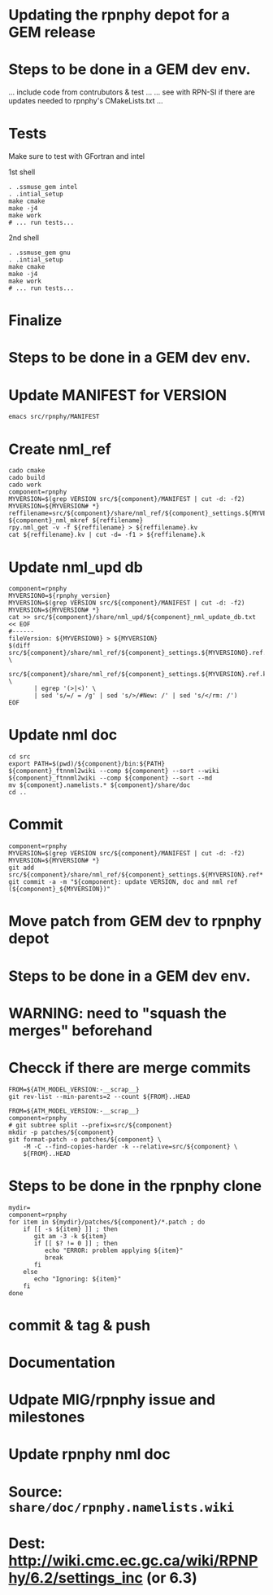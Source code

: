 
Updating the rpnphy depot for a GEM release
===========================================

# Steps to be done in a GEM dev env.

... include code from contrubutors & test ...
... see with RPN-SI if there are updates needed to rpnphy's CMakeLists.txt ...

Tests
=====

Make sure to test with GFortran and intel

1st shell
```
. .ssmuse_gem intel
. .intial_setup
make cmake
make -j4
make work
# ... run tests...
```

2nd shell
```
. .ssmuse_gem gnu
. .intial_setup
make cmake
make -j4
make work
# ... run tests...
```

Finalize
========

# Steps to be done in a GEM dev env.

# Update MANIFEST for VERSION
```
emacs src/rpnphy/MANIFEST
```

# Create nml_ref
```
cado cmake
cado build
cado work
component=rpnphy
MYVERSION=$(grep VERSION src/${component}/MANIFEST | cut -d: -f2)
MYVERSION=${MYVERSION# *}
reffilename=src/${component}/share/nml_ref/${component}_settings.${MYVERSION}.ref
${component}_nml_mkref ${reffilename}
rpy.nml_get -v -f ${reffilename} > ${reffilename}.kv
cat ${reffilename}.kv | cut -d= -f1 > ${reffilename}.k
```

# Update nml_upd db
```
component=rpnphy
MYVERSION0=${rpnphy_version}
MYVERSION=$(grep VERSION src/${component}/MANIFEST | cut -d: -f2)
MYVERSION=${MYVERSION# *}
cat >> src/${component}/share/nml_upd/${component}_nml_update_db.txt << EOF
#------
fileVersion: ${MYVERSION0} > ${MYVERSION}
$(diff src/${component}/share/nml_ref/${component}_settings.${MYVERSION0}.ref.k \
       src/${component}/share/nml_ref/${component}_settings.${MYVERSION}.ref.k \
       | egrep '(>|<)' \
       | sed 's/=/ = /g' | sed 's/>/#New: /' | sed 's/</rm: /')
EOF
```

# Update nml doc
```
cd src
export PATH=$(pwd)/${component}/bin:${PATH}
${component}_ftnnml2wiki --comp ${component} --sort --wiki
${component}_ftnnml2wiki --comp ${component} --sort --md
mv ${component}.namelists.* ${component}/share/doc
cd ..
```

# Commit
```
component=rpnphy
MYVERSION=$(grep VERSION src/${component}/MANIFEST | cut -d: -f2)
MYVERSION=${MYVERSION# *}
git add src/${component}/share/nml_ref/${component}_settings.${MYVERSION}.ref*
git commit -a -m "${component}: update VERSION, doc and nml ref (${component}_${MYVERSION})"
```


Move patch from GEM dev to rpnphy depot
=======================================

# Steps to be done in a GEM dev env.

# WARNING: need to "squash the merges" beforehand
# Checck if there are merge commits
```
FROM=${ATM_MODEL_VERSION:-__scrap__}
git rev-list --min-parents=2 --count ${FROM}..HEAD
```

```
FROM=${ATM_MODEL_VERSION:-__scrap__}
component=rpnphy
# git subtree split --prefix=src/${component}
mkdir -p patches/${component}
git format-patch -o patches/${component} \
    -M -C --find-copies-harder -k --relative=src/${component} \
    ${FROM}..HEAD
``` 


# Steps to be done in the rpnphy clone

```
mydir=
component=rpnphy
for item in ${mydir}/patches/${component}/*.patch ; do
    if [[ -s ${item} ]] ; then
       git am -3 -k ${item}
       if [[ $? != 0 ]] ; then
          echo "ERROR: problem applying ${item}"
          break
       fi
    else
       echo "Ignoring: ${item}"
    fi
done
```

# commit & tag & push


Documentation
=============

# Udpate MIG/rpnphy issue and milestones

# Update rpnphy nml doc
# Source: `share/doc/rpnphy.namelists.wiki`
# Dest: http://wiki.cmc.ec.gc.ca/wiki/RPNPhy/6.2/settings_inc (or 6.3)
